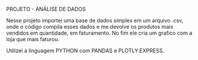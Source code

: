 PROJETO - ANÁLISE DE DADOS

Nesse projeto importei uma base de dados simples em um arquivo .csv, onde o código compila esses dados e me devolve os produtos mais vendidos em quantidade, em faturamento.
No fim ele cria um grafico com a loja que mais faturou.

Utilizei a linguagem PYTHON com PANDAS e PLOTLY.EXPRESS.
